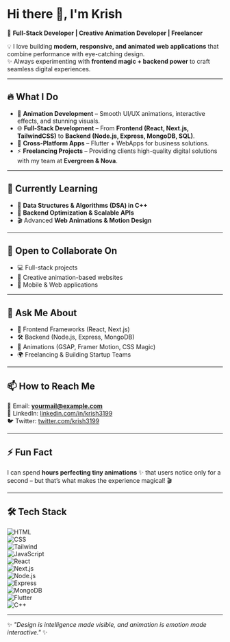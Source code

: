 # Hi there 👋, I'm Krish  

🚀 **Full-Stack Developer | Creative Animation Developer | Freelancer**  

💡 I love building **modern, responsive, and animated web applications** that combine performance with eye-catching design.  
✨ Always experimenting with **frontend magic + backend power** to craft seamless digital experiences.  

---

## 🔥 What I Do  
- 🎨 **Animation Development** – Smooth UI/UX animations, interactive effects, and stunning visuals.  
- 🌐 **Full-Stack Development** – From **Frontend (React, Next.js, TailwindCSS)** to **Backend (Node.js, Express, MongoDB, SQL)**.  
- 📱 **Cross-Platform Apps** – Flutter + WebApps for business solutions.  
- ⚡ **Freelancing Projects** – Providing clients high-quality digital solutions with my team at **Evergreen & Nova**.  

---

## 🌱 Currently Learning  
- 🧩 **Data Structures & Algorithms (DSA) in C++**  
- 🔧 **Backend Optimization & Scalable APIs**  
- 🎬 Advanced **Web Animations & Motion Design**  

---

## 👯 Open to Collaborate On  
- 💻 Full-stack projects  
- 🎥 Creative animation-based websites  
- 📱 Mobile & Web applications  

---

## 💬 Ask Me About  
- 🚀 Frontend Frameworks (React, Next.js)  
- 🛠 Backend (Node.js, Express, MongoDB)  
- 🎨 Animations (GSAP, Framer Motion, CSS Magic)  
- 🌍 Freelancing & Building Startup Teams  

---

## 📫 How to Reach Me  
📧 Email: **yourmail@example.com**  
💼 LinkedIn: [linkedin.com/in/krish3199](#)  
🐦 Twitter: [twitter.com/krish3199](#)  

---

## ⚡ Fun Fact  
I can spend **hours perfecting tiny animations** ✨ that users notice only for a second – but that’s what makes the experience magical! 🎬  

---

## 🛠 Tech Stack  
![HTML](https://img.shields.io/badge/HTML5-E34F26?style=for-the-badge&logo=html5&logoColor=white)  
![CSS](https://img.shields.io/badge/CSS3-1572B6?style=for-the-badge&logo=css3&logoColor=white)  
![Tailwind](https://img.shields.io/badge/TailwindCSS-38B2AC?style=for-the-badge&logo=tailwind-css&logoColor=white)  
![JavaScript](https://img.shields.io/badge/JavaScript-323330?style=for-the-badge&logo=javascript&logoColor=F7DF1E)  
![React](https://img.shields.io/badge/React-20232A?style=for-the-badge&logo=react&logoColor=61DAFB)  
![Next.js](https://img.shields.io/badge/Next.js-000000?style=for-the-badge&logo=next.js&logoColor=white)  
![Node.js](https://img.shields.io/badge/Node.js-43853D?style=for-the-badge&logo=node.js&logoColor=white)  
![Express](https://img.shields.io/badge/Express-000000?style=for-the-badge&logo=express&logoColor=white)  
![MongoDB](https://img.shields.io/badge/MongoDB-4EA94B?style=for-the-badge&logo=mongodb&logoColor=white)  
![Flutter](https://img.shields.io/badge/Flutter-02569B?style=for-the-badge&logo=flutter&logoColor=white)  
![C++](https://img.shields.io/badge/C++-00599C?style=for-the-badge&logo=cplusplus&logoColor=white)  

---

✨ _"Design is intelligence made visible, and animation is emotion made interactive."_ ✨  

